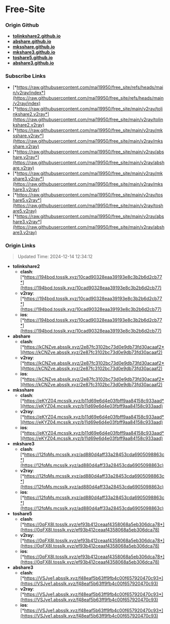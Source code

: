 # Free-Site

### Origin Github

- [**tolinkshare2.github.io**](https://github.com/tolinkshare2/tolinkshare2.github.io)
- [**abshare.github.io**](https://github.com/abshare/abshare.github.io)
- [**mksshare.github.io**](https://github.com/mksshare/mksshare.github.io)
- [**mkshare3.github.io**](https://github.com/mkshare3/mkshare3.github.io)
- [**toshare5.github.io**](https://github.com/toshare5/toshare5.github.io)
- [**abshare3.github.io**](https://github.com/abshare3/abshare3.github.io)

### Subscribe Links

- [*https://raw.githubusercontent.com/mai19950/free_site/refs/heads/main/v2ray/index*](https://raw.githubusercontent.com/mai19950/free_site/refs/heads/main/v2ray/index)
- [*https://raw.githubusercontent.com/mai19950/free_site/main/v2ray/tolinkshare2.v2ray*](https://raw.githubusercontent.com/mai19950/free_site/main/v2ray/tolinkshare2.v2ray)
- [*https://raw.githubusercontent.com/mai19950/free_site/main/v2ray/mksshare.v2ray*](https://raw.githubusercontent.com/mai19950/free_site/main/v2ray/mksshare.v2ray)
- [*https://raw.githubusercontent.com/mai19950/free_site/main/v2ray/abshare.v2ray*](https://raw.githubusercontent.com/mai19950/free_site/main/v2ray/abshare.v2ray)
- [*https://raw.githubusercontent.com/mai19950/free_site/main/v2ray/mkshare3.v2ray*](https://raw.githubusercontent.com/mai19950/free_site/main/v2ray/mkshare3.v2ray)
- [*https://raw.githubusercontent.com/mai19950/free_site/main/v2ray/toshare5.v2ray*](https://raw.githubusercontent.com/mai19950/free_site/main/v2ray/toshare5.v2ray)
- [*https://raw.githubusercontent.com/mai19950/free_site/main/v2ray/abshare3.v2ray*](https://raw.githubusercontent.com/mai19950/free_site/main/v2ray/abshare3.v2ray)

### Origin Links

> Updated Time: 2024-12-14 12:34:12

- **tolinkshare2**
  - **clash**: [*https://194bod.tosslk.xyz/10cad90328eaa39193e8c3b2b6d2cb77*](https://194bod.tosslk.xyz/10cad90328eaa39193e8c3b2b6d2cb77)
  - **v2ray**: [*https://194bod.tosslk.xyz/10cad90328eaa39193e8c3b2b6d2cb77*](https://194bod.tosslk.xyz/10cad90328eaa39193e8c3b2b6d2cb77)
  - **ios**: [*https://194bod.tosslk.xyz/10cad90328eaa39193e8c3b2b6d2cb77*](https://194bod.tosslk.xyz/10cad90328eaa39193e8c3b2b6d2cb77)
- **abshare**
  - **clash**: [*https://kCNZve.absslk.xyz/2e87fc3102bc73d0e9db73fd30acaaf2*](https://kCNZve.absslk.xyz/2e87fc3102bc73d0e9db73fd30acaaf2)
  - **v2ray**: [*https://kCNZve.absslk.xyz/2e87fc3102bc73d0e9db73fd30acaaf2*](https://kCNZve.absslk.xyz/2e87fc3102bc73d0e9db73fd30acaaf2)
  - **ios**: [*https://kCNZve.absslk.xyz/2e87fc3102bc73d0e9db73fd30acaaf2*](https://kCNZve.absslk.xyz/2e87fc3102bc73d0e9db73fd30acaaf2)
- **mksshare**
  - **clash**: [*https://eKYZ04.mcsslk.xyz/b11d69e6d4e03fbff9aa84158c933aad*](https://eKYZ04.mcsslk.xyz/b11d69e6d4e03fbff9aa84158c933aad)
  - **v2ray**: [*https://eKYZ04.mcsslk.xyz/b11d69e6d4e03fbff9aa84158c933aad*](https://eKYZ04.mcsslk.xyz/b11d69e6d4e03fbff9aa84158c933aad)
  - **ios**: [*https://eKYZ04.mcsslk.xyz/b11d69e6d4e03fbff9aa84158c933aad*](https://eKYZ04.mcsslk.xyz/b11d69e6d4e03fbff9aa84158c933aad)
- **mkshare3**
  - **clash**: [*https://12fqMs.mcsslk.xyz/ad880d4aff33a28453cda6905098863c*](https://12fqMs.mcsslk.xyz/ad880d4aff33a28453cda6905098863c)
  - **v2ray**: [*https://12fqMs.mcsslk.xyz/ad880d4aff33a28453cda6905098863c*](https://12fqMs.mcsslk.xyz/ad880d4aff33a28453cda6905098863c)
  - **ios**: [*https://12fqMs.mcsslk.xyz/ad880d4aff33a28453cda6905098863c*](https://12fqMs.mcsslk.xyz/ad880d4aff33a28453cda6905098863c)
- **toshare5**
  - **clash**: [*https://0qFX8I.tosslk.xyz/ef93b412ceaaf4358068a5eb306dca78*](https://0qFX8I.tosslk.xyz/ef93b412ceaaf4358068a5eb306dca78)
  - **v2ray**: [*https://0qFX8I.tosslk.xyz/ef93b412ceaaf4358068a5eb306dca78*](https://0qFX8I.tosslk.xyz/ef93b412ceaaf4358068a5eb306dca78)
  - **ios**: [*https://0qFX8I.tosslk.xyz/ef93b412ceaaf4358068a5eb306dca78*](https://0qFX8I.tosslk.xyz/ef93b412ceaaf4358068a5eb306dca78)
- **abshare3**
  - **clash**: [*https://VSJye1.absslk.xyz/f48eaf5b63ff9fb4c00f657920470c93*](https://VSJye1.absslk.xyz/f48eaf5b63ff9fb4c00f657920470c93)
  - **v2ray**: [*https://VSJye1.absslk.xyz/f48eaf5b63ff9fb4c00f657920470c93*](https://VSJye1.absslk.xyz/f48eaf5b63ff9fb4c00f657920470c93)
  - **ios**: [*https://VSJye1.absslk.xyz/f48eaf5b63ff9fb4c00f657920470c93*](https://VSJye1.absslk.xyz/f48eaf5b63ff9fb4c00f657920470c93)
